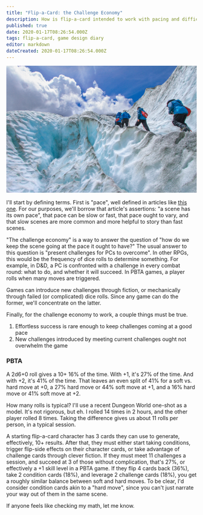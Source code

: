 ```yaml
---
title: "Flip-a-Card: the Challenge Economy"
description: How is flip-a-card intended to work with pacing and difficulty?
published: true
date: 2020-01-17T08:26:54.000Z
tags: flip-a-card, game design diary
editor: markdown
dateCreated: 2020-01-17T08:26:54.000Z
---
```


![Featured Image](flip-a-card.jpg)

I'll start by defining terms. First is "pace", well defined in articles like [this one](https://theangrygm.com/keeping-pace/). For our purposes, we'll borrow that article's assertions: "a scene has its own pace", that pace can be slow or fast, that pace ought to vary, and that slow scenes are more common and more helpful to story than fast scenes.

"The challenge economy" is a way to answer the question of "how do we keep the scene going at the pace it ought to have?" The usual answer to this question is "present challenges for PCs to overcome". In other RPGs, this would be the frequency of dice rolls to determine something. For example, in D&D, a PC is confronted with a challenge in every combat round: what to do, and whether it will succeed. In PBTA games, a player rolls when many moves are triggered.

Games can introduce new challenges through fiction, or mechanically through failed (or complicated) dice rolls. Since any game can do the former, we'll concentrate on the latter.

Finally, for the challenge economy to work, a couple things must be true.

1. Effortless success is rare enough to keep challenges coming at a good pace
2. New challenges introduced by meeting current challenges ought not overwhelm the game

### PBTA

A 2d6+0 roll gives a 10+ 16% of the time. With +1, it's 27% of the time. And with +2, it's 41% of the time. That leaves an even split of 41% for a soft vs. hard move at +0, a 27% hard move or 44% soft move at +1, and a 16% hard move or 41% soft move at +2.

How many rolls is typical? I'll use a recent Dungeon World one-shot as a model. It's not rigorous, but eh. I rolled 14 times in 2 hours, and the other player rolled 8 times. Taking the difference gives us about 11 rolls per person, in a typical session.

A starting flip-a-card character has 3 cards they can use to generate, effectively, 10+ results. After that, they must either start taking conditions, trigger flip-side effects on their character cards, or take advantage of challenge cards through clever fiction. If they must meet 11 challenges a session, and succeed at 3 of those without complication, that's 27%, or effectively a +1 skill level in a PBTA game. If they flip 4 cards back (36%), take 2 condition cards (18%), and leverage 2 challenge cards (18%), you get a roughly similar balance between soft and hard moves. To be clear, I'd consider condition cards akin to a "hard move", since you can't just narrate your way out of them in the same scene.

If anyone feels like checking my math, let me know.


    